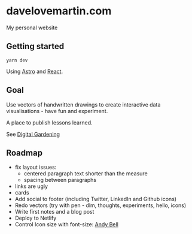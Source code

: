 # davelovemartin.com

My personal website

## Getting started

`yarn dev`

Using [Astro](https://docs.astro.build/en/getting-started/) and [React](https://beta.reactjs.org/learn).

## Goal

Use vectors of handwritten drawings to create interactive data visualisations - have fun and experiment.

A place to publish lessons learned.

See [Digital Gardening](https://maggieappleton.com/garden-history)

## Roadmap

- fix layout issues:
  - centered paragraph text shorter than the measure
  - spacing between paragraphs
- links are ugly
- cards
- Add social to footer (including Twitter, LinkedIn and Github icons)
- Redo vectors (try with pen - dlm, thoughts, experiments, hello, icons)
- Write first notes and a blog post
- Deploy to Netlify
- Control Icon size with font-size: [Andy Bell](https://archive.hankchizljaw.com/links/121/)
